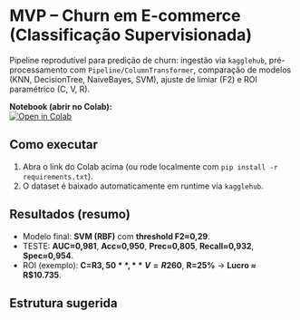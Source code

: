 # MVP – Churn em E-commerce (Classificação Supervisionada)

Pipeline reprodutível para predição de churn: ingestão via `kagglehub`, pré-processamento com `Pipeline/ColumnTransformer`, comparação de modelos (KNN, DecisionTree, NaiveBayes, SVM), ajuste de limiar (F2) e ROI paramétrico (C, V, R).

**Notebook (abrir no Colab):**  
[![Open in Colab](https://colab.research.google.com/assets/colab-badge.svg)](https://colab.research.google.com/github/wallace91x/ecommerce-churn-mvp-machine-learning/blob/main/notebooks/mvp_churn_ecommerce.ipynb)

## Como executar
1. Abra o link do Colab acima (ou rode localmente com `pip install -r requirements.txt`).
2. O dataset é baixado automaticamente em runtime via `kagglehub`.

## Resultados (resumo)
- Modelo final: **SVM (RBF)** com **threshold F2≈0,29**.
- TESTE: **AUC≈0,981**, **Acc≈0,950**, **Prec≈0,805**, **Recall≈0,932**, **Spec≈0,954**.
- ROI (exemplo): **C=R$3,50**, **V=R$260**, **R=25%** → **Lucro ≈ R$10.735**.

## Estrutura sugerida
